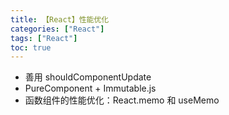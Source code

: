 ```yaml
---
title: 【React】性能优化
categories: ["React"]
tags: ["React"]
toc: true
---
```


- 善用 shouldComponentUpdate
- PureComponent  + Immutable.js
- 函数组件的性能优化：React.memo 和 useMemo

